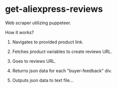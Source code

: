 # get-aliexpress-reviews

Web scraper utilizing puppeteer.

How it works?

1. Navigates to provided product link.

2. Fetches product variables to create reviews URL.

3. Goes to reviews URL.

4. Returns json data for each "buyer-feedback" div.

5. Outputs json data to text file...
